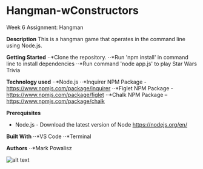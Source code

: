 # Hangman-wConstructors

Week 6 Assignment: Hangman

**Description**
    This is a hangman game that operates in the command line using Node.js.

**Getting Started**
⋅⋅*Clone the repository.
⋅⋅*Run 'npm install' in command line to install dependencies
⋅⋅*Run command 'node app.js' to play Star Wars Trivia

**Technology used**
⋅⋅*Node.js
⋅⋅*Inquirer NPM Package - https://www.npmjs.com/package/inquirer
⋅⋅*Figlet NPM Package - https://www.npmjs.com/package/figlet
⋅⋅*Chalk NPM Package – https://www.npmjs.com/package/chalk

**Prerequisites**
- Node.js - Download the latest version of Node https://nodejs.org/en/

**Built With**
⋅⋅*VS Code
⋅⋅*Terminal

**Authors**
⋅⋅*Mark Powalisz

![alt text](start-game.gif "Start GIF")
